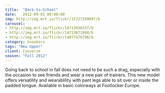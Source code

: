```yaml
---
title:  "Back-to-School"
date:   2012-09-01 00:00:00
img: http://img.mrt.io/flickr/15727299897/b
carousel:
- http://img.mrt.io/flickr/14713938337/b
- http://img.mrt.io/flickr/14713871998/b
- http://img.mrt.io/flickr/14877476796/b
category: Sneakers
tags: "New Upper"
client: Converse
season: "Fall 2012"
---
```

Going back to school in fall does not need to be such a drag, especially with the occasion to see friends and wear a new pair of trainers. This new model offers versatility and wearablility with pant legs able to sit over or inside the padded tongue. Available in basic colorways at Footlocker Europe.
